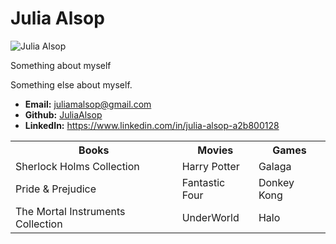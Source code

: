 <!DOCTYPE html>
<html lang="en-us">
<head>
  <meta charset="UTF-8">
  <title>Getting to know Julia </title>
</head>

<body>

  <h1>Julia Alsop</h1>

  <img src="https://scontent.ftpa1-2.fna.fbcdn.net/v/t1.0-9/116430622_4679869345360207_7416634193622345272_o.jpg?_nc_cat=111&_nc_sid=09cbfe&_nc_ohc=Qt45sUknnq0AX9Sh2t6&_nc_ht=scontent.ftpa1-2.fna&oh=ac6d7970728d098940ddd0b38b24b41d&oe=5F56E5C1" alt="Julia Alsop">

  <p>Something about myself</p>
  <p>Something else about myself.</p>

  <ul>
    <li><strong>Email:</strong> <a href="#">juliamalsop@gmail.com</a></li>
    <li><strong>Github:</strong> <a href="#">JuliaAlsop</a></li>
    <li><strong>LinkedIn:</strong> <a href="#">https://www.linkedin.com/in/julia-alsop-a2b800128</a></li>
  </ul>

  <table>
    <tr>
      <th>Books</th>
      <th>Movies</th>
      <th>Games</th>
    </tr>
    <tr>
      <td>Sherlock Holms Collection</td>
      <td>Harry Potter</td>
      <td>Galaga</td>
    </tr>
    <tr>
      <td>Pride & Prejudice</td>
      <td>Fantastic Four</td>
      <td>Donkey Kong</td>
    </tr>
    <tr>
      <td>The Mortal Instruments Collection</td>
      <td>UnderWorld</td>
      <td>Halo</td>
    </tr>
  </table>

</body>

</html>

